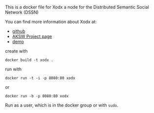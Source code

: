 This is a docker file for Xodx a node for the Distributed Semantic Social Network (DSSN)

You can find more information about Xodx at:

  * [github](https://github.com/AKSW/xodx)
  * [AKSW Project page](http://aksw.org/Project/Xodx)
  * [demo](http://xodx.comiles.eu/)

create with

    docker build -t xodx .

run with

    docker run -t -i -p 8080:80 xodx

or

    docker run -b -p 8080:80 xodx

Run as a user, which is in the docker group or with `sudo`.

